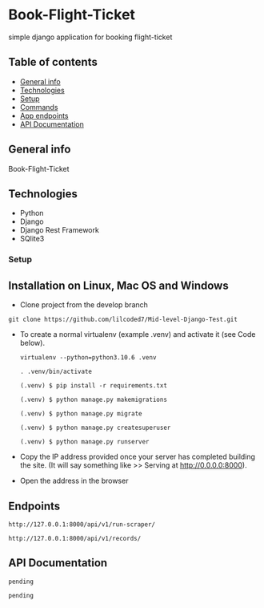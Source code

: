 # Book-Flight-Ticket
simple django application for booking flight-ticket 

## Table of contents
* [General info](#general-info)
* [Technologies](#technologies)
* [Setup](#setup)
* [Commands](#commands)
* [App endpoints](#app-endpoints)
* [API Documentation](#api-documentation)

## General info
Book-Flight-Ticket

## Technologies
* Python
* Django
* Django Rest Framework
* SQlite3

### Setup
## Installation on Linux, Mac OS and Windows
* Clone project from the develop branch
```
git clone https://github.com/lilcoded7/Mid-level-Django-Test.git
```

* To create a normal virtualenv (example .venv) and activate it (see Code below).

  ```
  virtualenv --python=python3.10.6 .venv
  
  . .venv/bin/activate

  (.venv) $ pip install -r requirements.txt

  (.venv) $ python manage.py makemigrations

  (.venv) $ python manage.py migrate

  (.venv) $ python manage.py createsuperuser 

  (.venv) $ python manage.py runserver
  ```

* Copy the IP address provided once your server has completed building the site. (It will say something like >> Serving at http://0.0.0.0:8000).
* Open the address in the browser

## Endpoints
```
http://127.0.0.1:8000/api/v1/run-scraper/
```
```
http://127.0.0.1:8000/api/v1/records/
```


## API Documentation
```
pending
```
```
pending
```

